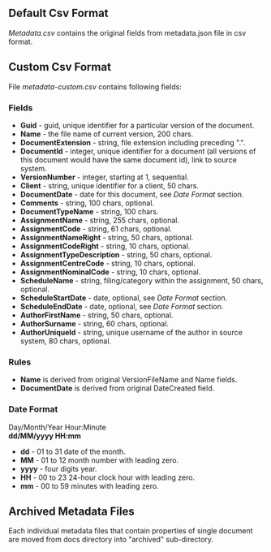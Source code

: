 ## Default Csv Format ##

*Metadata.csv* contains the original fields from metadata.json file in csv format.
 
## Custom Csv Format ##

File *metadata-custom.csv* contains following fields:

### Fields ###

* **Guid** - guid, unique identifier for a particular version of the document.
* **Name** - the file name of current version, 200 chars.
* **DocumentExtension** - string, file extension including preceding ".".
* **DocumentId** - integer, unique identifier for a document (all versions of this document would have the same document id), link to source system.
* **VersionNumber** - integer, starting at 1, sequential.
* **Client** - string, unique identifier for a client, 50 chars.
* **DocumentDate** - date for this document, see *Date Format* section.
* **Comments** - string, 100 chars, optional.
* **DocumentTypeName** - string, 100 chars.
* **AssignmentName** - string, 255 chars, optional.
* **AssignmentCode** - string, 61 chars, optional.
* **AssignmentNameRight** - string, 50 chars, optional.
* **AssignmentCodeRight** - string, 10 chars, optional.
* **AssignmentTypeDescription** - string, 50 chars, optional.
* **AssignmentCentreCode** - string, 10 chars, optional.
* **AssignmentNominalCode** - string, 10 chars, optional.
* **ScheduleName** - string, filing/category within the assignment, 50 chars, optional.
* **ScheduleStartDate** - date, optional, see *Date Format* section.
* **ScheduleEndDate** - date, optional, see *Date Format* section.
* **AuthorFirstName** - string, 50 chars, optional.
* **AuthorSurname** - string, 60 chars, optional.
* **AuthorUniqueId** - string, unique username of the author in source system, 80 chars, optional.

### Rules ###

* **Name** is derived from original VersionFileName and Name fields. 
* **DocumentDate** is derived from original DateCreated field.

### Date Format ###

Day/Month/Year Hour:Minute   
**dd/MM/yyyy HH:mm**

* **dd** - 01 to 31 date of the month.
* **MM** - 01 to 12 month number with leading zero.
* **yyyy** - four digits year.
* **HH** - 00 to 23 24-hour clock hour with leading zero.
* **mm** - 00 to 59 minutes with leading zero.

## Archived Metadata Files ##

Each individual metadata files that contain properties of single document are moved from docs directory into "archived" sub-directory.

